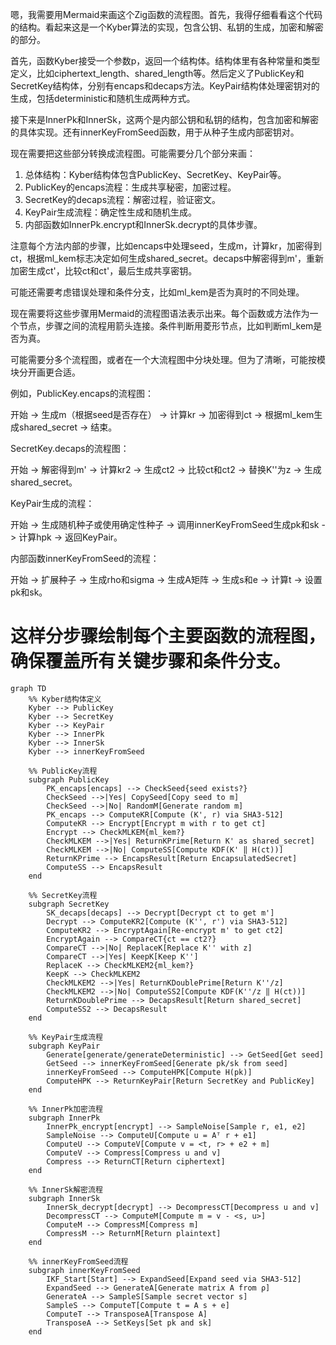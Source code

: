 嗯，我需要用Mermaid来画这个Zig函数的流程图。首先，我得仔细看看这个代码的结构。看起来这是一个Kyber算法的实现，包含公钥、私钥的生成，加密和解密的部分。

首先，函数Kyber接受一个参数p，返回一个结构体。结构体里有各种常量和类型定义，比如ciphertext_length、shared_length等。然后定义了PublicKey和SecretKey结构体，分别有encaps和decaps方法。KeyPair结构体处理密钥对的生成，包括deterministic和随机生成两种方式。

接下来是InnerPk和InnerSk，这两个是内部公钥和私钥的结构，包含加密和解密的具体实现。还有innerKeyFromSeed函数，用于从种子生成内部密钥对。

现在需要把这些部分转换成流程图。可能需要分几个部分来画：

1. 总体结构：Kyber结构体包含PublicKey、SecretKey、KeyPair等。
2. PublicKey的encaps流程：生成共享秘密，加密过程。
3. SecretKey的decaps流程：解密过程，验证密文。
4. KeyPair生成流程：确定性生成和随机生成。
5. 内部函数如InnerPk.encrypt和InnerSk.decrypt的具体步骤。

注意每个方法内部的步骤，比如encaps中处理seed，生成m，计算kr，加密得到ct，根据ml_kem标志决定如何生成shared_secret。decaps中解密得到m'，重新加密生成ct'，比较ct和ct'，最后生成共享密钥。

可能还需要考虑错误处理和条件分支，比如ml_kem是否为真时的不同处理。

现在需要将这些步骤用Mermaid的流程图语法表示出来。每个函数或方法作为一个节点，步骤之间的流程用箭头连接。条件判断用菱形节点，比如判断ml_kem是否为真。

可能需要分多个流程图，或者在一个大流程图中分块处理。但为了清晰，可能按模块分开画更合适。

例如，PublicKey.encaps的流程图：

开始 -> 生成m（根据seed是否存在） -> 计算kr -> 加密得到ct -> 根据ml_kem生成shared_secret -> 结束。

SecretKey.decaps的流程图：

开始 -> 解密得到m' -> 计算kr2 -> 生成ct2 -> 比较ct和ct2 -> 替换K''为z -> 生成shared_secret。

KeyPair生成的流程：

开始 -> 生成随机种子或使用确定性种子 -> 调用innerKeyFromSeed生成pk和sk -> 计算hpk -> 返回KeyPair。

内部函数innerKeyFromSeed的流程：

开始 -> 扩展种子 -> 生成rho和sigma -> 生成A矩阵 -> 生成s和e -> 计算t -> 设置pk和sk。

这样分步骤绘制每个主要函数的流程图，确保覆盖所有关键步骤和条件分支。
================================================
```mermaid
graph TD
    %% Kyber结构体定义
    Kyber --> PublicKey
    Kyber --> SecretKey
    Kyber --> KeyPair
    Kyber --> InnerPk
    Kyber --> InnerSk
    Kyber --> innerKeyFromSeed

    %% PublicKey流程
    subgraph PublicKey
        PK_encaps[encaps] --> CheckSeed{seed exists?}
        CheckSeed -->|Yes| CopySeed[Copy seed to m]
        CheckSeed -->|No| RandomM[Generate random m]
        PK_encaps --> ComputeKR[Compute (K', r) via SHA3-512]
        ComputeKR --> Encrypt[Encrypt m with r to get ct]
        Encrypt --> CheckMLKEM{ml_kem?}
        CheckMLKEM -->|Yes| ReturnKPrime[Return K' as shared_secret]
        CheckMLKEM -->|No| ComputeSS[Compute KDF(K' ‖ H(ct))]
        ReturnKPrime --> EncapsResult[Return EncapsulatedSecret]
        ComputeSS --> EncapsResult
    end

    %% SecretKey流程
    subgraph SecretKey
        SK_decaps[decaps] --> Decrypt[Decrypt ct to get m']
        Decrypt --> ComputeKR2[Compute (K'', r') via SHA3-512]
        ComputeKR2 --> EncryptAgain[Re-encrypt m' to get ct2]
        EncryptAgain --> CompareCT{ct == ct2?}
        CompareCT -->|No| ReplaceK[Replace K'' with z]
        CompareCT -->|Yes| KeepK[Keep K'']
        ReplaceK --> CheckMLKEM2{ml_kem?}
        KeepK --> CheckMLKEM2
        CheckMLKEM2 -->|Yes| ReturnKDoublePrime[Return K''/z]
        CheckMLKEM2 -->|No| ComputeSS2[Compute KDF(K''/z ‖ H(ct))]
        ReturnKDoublePrime --> DecapsResult[Return shared_secret]
        ComputeSS2 --> DecapsResult
    end

    %% KeyPair生成流程
    subgraph KeyPair
        Generate[generate/generateDeterministic] --> GetSeed[Get seed]
        GetSeed --> innerKeyFromSeed[Generate pk/sk from seed]
        innerKeyFromSeed --> ComputeHPK[Compute H(pk)]
        ComputeHPK --> ReturnKeyPair[Return SecretKey and PublicKey]
    end

    %% InnerPk加密流程
    subgraph InnerPk
        InnerPk_encrypt[encrypt] --> SampleNoise[Sample r, e1, e2]
        SampleNoise --> ComputeU[Compute u = Aᵀ r + e1]
        ComputeU --> ComputeV[Compute v = <t, r> + e2 + m]
        ComputeV --> Compress[Compress u and v]
        Compress --> ReturnCT[Return ciphertext]
    end

    %% InnerSk解密流程
    subgraph InnerSk
        InnerSk_decrypt[decrypt] --> DecompressCT[Decompress u and v]
        DecompressCT --> ComputeM[Compute m = v - <s, u>]
        ComputeM --> CompressM[Compress m]
        CompressM --> ReturnM[Return plaintext]
    end

    %% innerKeyFromSeed流程
    subgraph innerKeyFromSeed
        IKF_Start[Start] --> ExpandSeed[Expand seed via SHA3-512]
        ExpandSeed --> GenerateA[Generate matrix A from ρ]
        GenerateA --> SampleS[Sample secret vector s]
        SampleS --> ComputeT[Compute t = A s + e]
        ComputeT --> TransposeA[Transpose A]
        TransposeA --> SetKeys[Set pk and sk]
    end
```
